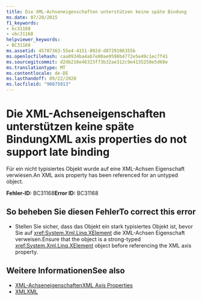 ```yaml
---
title: Die XML-Achseneigenschaften unterstützen keine späte Bindung
ms.date: 07/20/2015
f1_keywords:
- bc31168
- vbc31168
helpviewer_keywords:
- BC31168
ms.assetid: 45707363-55e4-4151-892d-d8729106355b
ms.openlocfilehash: caa0934ba4ab7e80ae9598b4772e5e49c1ec7f41
ms.sourcegitcommit: d2db216e46323f73b32ae312c9e4135258e5d68e
ms.translationtype: MT
ms.contentlocale: de-DE
ms.lasthandoff: 09/22/2020
ms.locfileid: "90875013"
---
```

# <a name="xml-axis-properties-do-not-support-late-binding"></a><span data-ttu-id="5f977-102">Die XML-Achseneigenschaften unterstützen keine späte Bindung</span><span class="sxs-lookup"><span data-stu-id="5f977-102">XML axis properties do not support late binding</span></span>

<span data-ttu-id="5f977-103">Für ein nicht typisiertes Objekt wurde auf eine XML-Achsen Eigenschaft verwiesen.</span><span class="sxs-lookup"><span data-stu-id="5f977-103">An XML axis property has been referenced for an untyped object.</span></span>  
  
 <span data-ttu-id="5f977-104">**Fehler-ID:** BC31168</span><span class="sxs-lookup"><span data-stu-id="5f977-104">**Error ID:** BC31168</span></span>  
  
## <a name="to-correct-this-error"></a><span data-ttu-id="5f977-105">So beheben Sie diesen Fehler</span><span class="sxs-lookup"><span data-stu-id="5f977-105">To correct this error</span></span>  
  
- <span data-ttu-id="5f977-106">Stellen Sie sicher, dass das Objekt ein stark typisiertes Objekt ist, bevor Sie auf <xref:System.Xml.Linq.XElement> die XML-Achsen Eigenschaft verweisen.</span><span class="sxs-lookup"><span data-stu-id="5f977-106">Ensure that the object is a strong-typed <xref:System.Xml.Linq.XElement> object before referencing the XML axis property.</span></span>  
  
## <a name="see-also"></a><span data-ttu-id="5f977-107">Weitere Informationen</span><span class="sxs-lookup"><span data-stu-id="5f977-107">See also</span></span>

- [<span data-ttu-id="5f977-108">XML-Achseneigenschaften</span><span class="sxs-lookup"><span data-stu-id="5f977-108">XML Axis Properties</span></span>](../xml-axis/index.md)
- [<span data-ttu-id="5f977-109">XML</span><span class="sxs-lookup"><span data-stu-id="5f977-109">XML</span></span>](../../programming-guide/language-features/xml/index.md)
